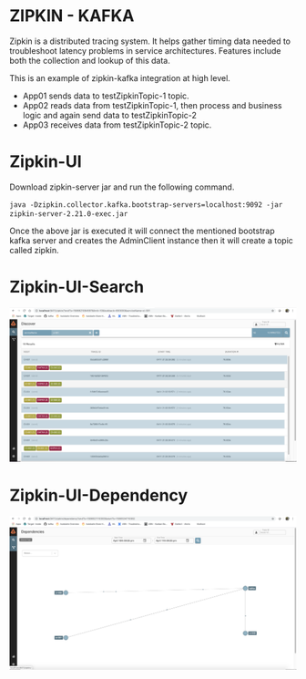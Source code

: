 # ZIPKIN - KAFKA

Zipkin is a distributed tracing system. It helps gather timing data needed to troubleshoot latency problems in service architectures.
Features include both the collection and lookup of this data.

This is an example of zipkin-kafka integration at high level.

* App01 sends data to testZipkinTopic-1 topic.
* App02 reads data from testZipkinTopic-1, then process and business logic and again send data to testZipkinTopic-2
* App03 receives data from testZipkinTopic-2 topic.


# Zipkin-UI
Download zipkin-server jar and run the following command.
```
java -Dzipkin.collector.kafka.bootstrap-servers=localhost:9092 -jar zipkin-server-2.21.0-exec.jar
```

Once the above jar is executed it will connect the mentioned bootstrap kafka server and creates the AdminClient instance
then it will create a topic called zipkin.

# Zipkin-UI-Search

![zipkin-ui-search.png](docs/zipkin-ui-search.png?raw=true "Title")


# Zipkin-UI-Dependency

![zipkin-ui-dependency.png](docs/zipkin-ui-dependency.png?raw=true "Title")
